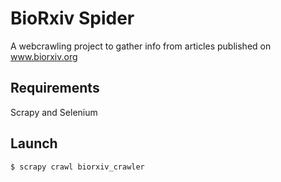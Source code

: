 # BioRxiv Spider

A webcrawling project to gather info from articles published on www.biorxiv.org

## Requirements

Scrapy and Selenium

## Launch

`$ scrapy crawl biorxiv_crawler`